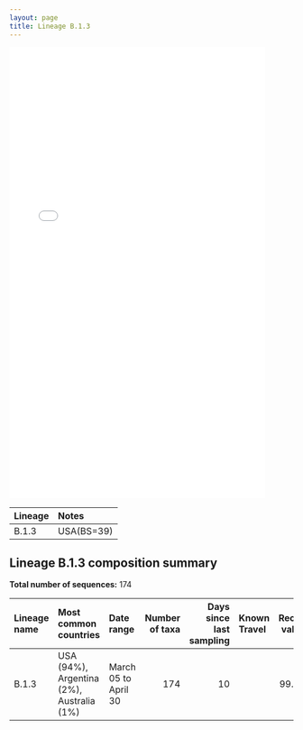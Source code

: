 ```yaml
---
layout: page
title: Lineage B.1.3
---
```




<embed src="../assets/images/B.1.3.pdf" type="application/pdf" width="90%" height="800px" />


| Lineage | Notes |
|:-----|:-----|
| B.1.3 | USA(BS=39) |

<h2>Lineage B.1.3 composition summary </h2>

<strong>Total number of sequences:</strong> 174

| Lineage name | Most common countries | Date range | Number of taxa |  Days since last sampling | Known Travel | Recall value |
|:-----|:-----|:-------|-------:|-------:|:---------|--------:|
| B.1.3 | USA (94%), Argentina (2%), Australia (1%) | March 05 to April 30 | 174 | 10 |  | 99.42 |

